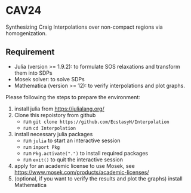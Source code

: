 # CAV24
Synthesizing Craig Interpolations over non-compact regions via homogenization. 

## Requirement
- Julia (version >= 1.9.2): to formulate SOS relaxations and transform them into SDPs
- Mosek solver: to solve  SDPs
- Mathematica (version >= 12): to verify interpolations and plot graphs.

Please following the steps to prepare the environment:
1. install julia from https://julialang.org/
2. Clone this repoistory from github
   - run `git clone https://github.com/EcstasyH/Interpolation`
   - run `cd Interpolation` 
3. install necessary julia packages
   - run `julia` to start an interactive session 
   - run `import Pkg`
   - run `Pkg.activate(".")` to install required packages
   - run `exit()` to quit the interactive session
4. apply for an academic license to use Mosek, see https://www.mosek.com/products/academic-licenses/
5. (optional, if you want to verify the results and plot the graphs) install Mathematica